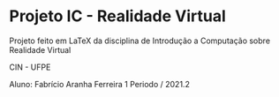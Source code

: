 # Projeto IC - Realidade Virtual

Projeto feito em LaTeX da disciplina de Introdução a Computação sobre Realidade Virtual

CIN - UFPE

Aluno: Fabrício Aranha Ferreira 1 Periodo / 2021.2
